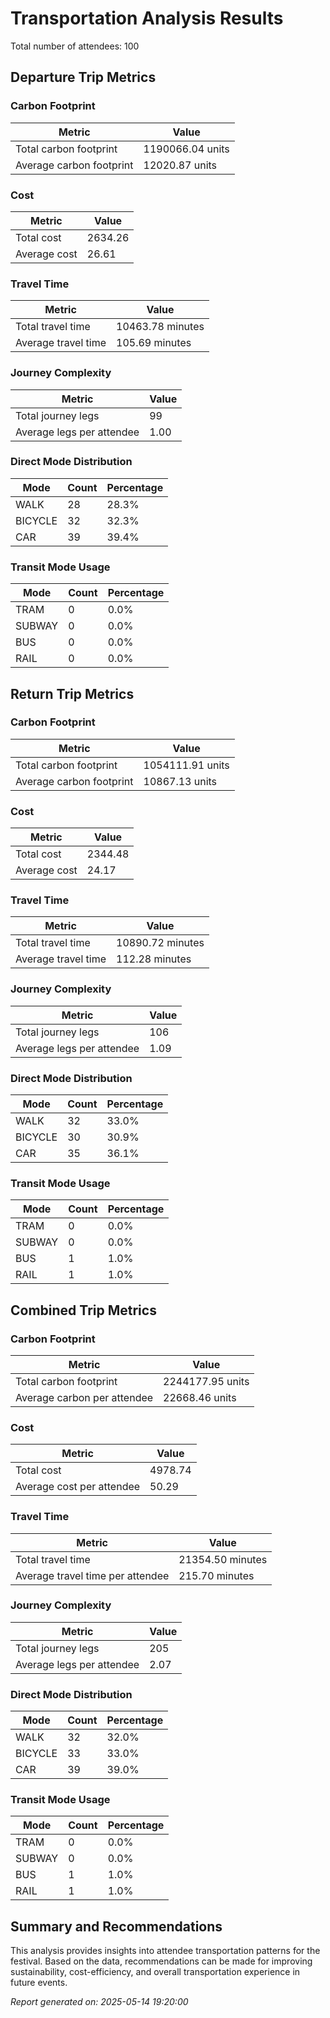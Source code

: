 # Transportation Analysis Results

Total number of attendees: 100

## Departure Trip Metrics

### Carbon Footprint

| Metric | Value |
|--------|-------|
| Total carbon footprint | 1190066.04 units |
| Average carbon footprint | 12020.87 units |

### Cost

| Metric | Value |
|--------|-------|
| Total cost | 2634.26 |
| Average cost | 26.61 |

### Travel Time

| Metric | Value |
|--------|-------|
| Total travel time | 10463.78 minutes |
| Average travel time | 105.69 minutes |

### Journey Complexity

| Metric | Value |
|--------|-------|
| Total journey legs | 99 |
| Average legs per attendee | 1.00 |

### Direct Mode Distribution

| Mode | Count | Percentage |
|------|-------|------------|
| WALK | 28 | 28.3% |
| BICYCLE | 32 | 32.3% |
| CAR | 39 | 39.4% |

### Transit Mode Usage

| Mode | Count | Percentage |
|------|-------|------------|
| TRAM | 0 | 0.0% |
| SUBWAY | 0 | 0.0% |
| BUS | 0 | 0.0% |
| RAIL | 0 | 0.0% |

## Return Trip Metrics

### Carbon Footprint

| Metric | Value |
|--------|-------|
| Total carbon footprint | 1054111.91 units |
| Average carbon footprint | 10867.13 units |

### Cost

| Metric | Value |
|--------|-------|
| Total cost | 2344.48 |
| Average cost | 24.17 |

### Travel Time

| Metric | Value |
|--------|-------|
| Total travel time | 10890.72 minutes |
| Average travel time | 112.28 minutes |

### Journey Complexity

| Metric | Value |
|--------|-------|
| Total journey legs | 106 |
| Average legs per attendee | 1.09 |

### Direct Mode Distribution

| Mode | Count | Percentage |
|------|-------|------------|
| WALK | 32 | 33.0% |
| BICYCLE | 30 | 30.9% |
| CAR | 35 | 36.1% |

### Transit Mode Usage

| Mode | Count | Percentage |
|------|-------|------------|
| TRAM | 0 | 0.0% |
| SUBWAY | 0 | 0.0% |
| BUS | 1 | 1.0% |
| RAIL | 1 | 1.0% |

## Combined Trip Metrics

### Carbon Footprint

| Metric | Value |
|--------|-------|
| Total carbon footprint | 2244177.95 units |
| Average carbon per attendee | 22668.46 units |

### Cost

| Metric | Value |
|--------|-------|
| Total cost | 4978.74 |
| Average cost per attendee | 50.29 |

### Travel Time

| Metric | Value |
|--------|-------|
| Total travel time | 21354.50 minutes |
| Average travel time per attendee | 215.70 minutes |

### Journey Complexity

| Metric | Value |
|--------|-------|
| Total journey legs | 205 |
| Average legs per attendee | 2.07 |

### Direct Mode Distribution

| Mode | Count | Percentage |
|------|-------|------------|
| WALK | 32 | 32.0% |
| BICYCLE | 33 | 33.0% |
| CAR | 39 | 39.0% |

### Transit Mode Usage

| Mode | Count | Percentage |
|------|-------|------------|
| TRAM | 0 | 0.0% |
| SUBWAY | 0 | 0.0% |
| BUS | 1 | 1.0% |
| RAIL | 1 | 1.0% |

## Summary and Recommendations

This analysis provides insights into attendee transportation patterns for the festival. Based on the data, recommendations can be made for improving sustainability, cost-efficiency, and overall transportation experience in future events.

*Report generated on: 2025-05-14 19:20:00*
